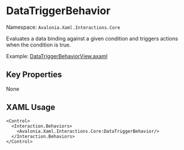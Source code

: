 # DataTriggerBehavior

Namespace: `Avalonia.Xaml.Interactions.Core`

Evaluates a data binding against a given condition and triggers actions when the condition is true.

Example: [DataTriggerBehaviorView.axaml](samples/BehaviorsTestApplication/Views/Pages/DataTriggerBehaviorView.axaml)

## Key Properties
None

## XAML Usage
```xaml
<Control>
  <Interaction.Behaviors>
    <Avalonia.Xaml.Interactions.Core:DataTriggerBehavior/>
  </Interaction.Behaviors>
</Control>
```
